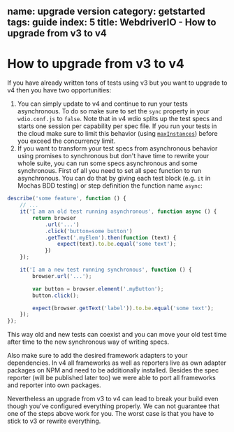name: upgrade version
category: getstarted
tags: guide
index: 5
title: WebdriverIO - How to upgrade from v3 to v4
---

How to upgrade from v3 to v4
============================

If you have already written tons of tests using v3 but you want to upgrade to v4 then you have two opportunities:

1. You can simply update to v4 and continue to run your tests asynchronous. To do so make sure to set the `sync` property in your `wdio.conf.js` to `false`. Note that in v4 wdio splits up the test specs and starts one session per capability per spec file. If you run your tests in the cloud make sure to limit this behavior (using [`maxInstances`](https://github.com/webdriverio/webdriverio/blob/master/examples/wdio.conf.js#L52-L60)) before you exceed the concurrency limit.
2. If you want to transform your test specs from asynchronous behavior using promises to synchronous but don't have time to rewrite your whole suite, you can run some specs asynchronous and some synchronous. First of all you need to set all spec function to run asynchronous. You can do that by giving each test block (e.g. `it` in Mochas BDD testing) or step definition the function name `async`:

```js
describe('some feature', function () {
    // ...
    it('I am an old test running asynchronous', function async () {
        return browser
            .url('...')
            .click('button=some button')
            .getText('.myElem').then(function (text) {
                expect(text).to.be.equal('some text');
            })
    });

    it('I am a new test running synchronous', function () {
        browser.url('...');

        var button = browser.element('.myButton');
        button.click();

        expect(browser.getText('label')).to.be.equal('some text');
    });
});
```

This way old and new tests can coexist and you can move your old test time after time to the new synchronous way of writing specs.

Also make sure to add the desired framework adapters to your dependencies. In v4 all frameworks as well as reporters live as own adapter packages on NPM and need to be additionally installed. Besides the spec reporter (will be published later too) we were able to port all frameworks and reporter into own packages.

Nevertheless an upgrade from v3 to v4 can lead to break your build even though you've configured everything properly. We can not guarantee that one of the steps above work for you. The worst case is that you have to stick to v3 or rewrite everything.
